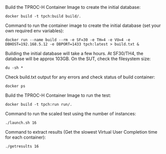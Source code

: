 Build the TPROC-H Container Image to create the initial database:
```
docker build -t tpch:build build/.
```

Command to run the container image to create the initial database (set your own required env variables):
```
docker run --name build --rm -e SF=30 -e TH=4 -e VU=4 -e DBHOST=192.168.5.12 -e DBPORT=1433 tpch:latest > build.txt &
```

Building the initial database will take a few hours. At SF30/TH4, the database will be approx 103GB. On the SUT, check the filesystem size:
```
du -sh *
```

Check build.txt output for any errors and check status of build container:
```
docker ps
```

Build the TPROC-H Container Image to run the test:
```
docker build -t tpch:run run/.
```

Command to run the scaled test using the number of instances:
```
./launch.sh 16
```

Command to extract results (Get the slowest Virtual User Completion time for each container):
```
./getresults 16
```
